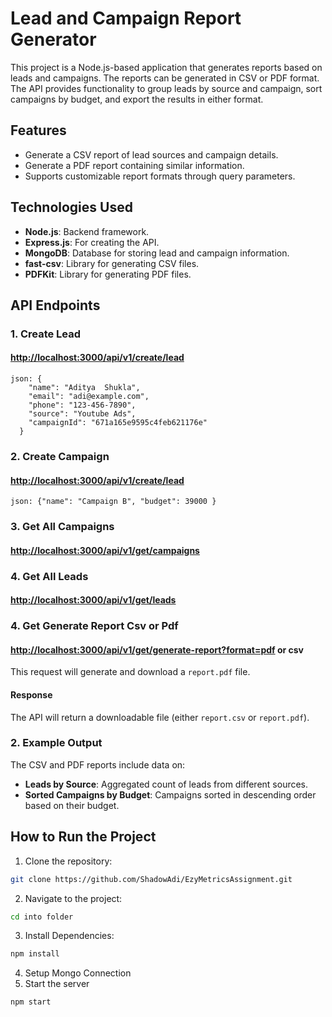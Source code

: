 # Lead and Campaign Report Generator

This project is a Node.js-based application that generates reports based on leads and campaigns. The reports can be generated in CSV or PDF format. The API provides functionality to group leads by source and campaign, sort campaigns by budget, and export the results in either format.

## Features

- Generate a CSV report of lead sources and campaign details.
- Generate a PDF report containing similar information.
- Supports customizable report formats through query parameters.

## Technologies Used

- **Node.js**: Backend framework.
- **Express.js**: For creating the API.
- **MongoDB**: Database for storing lead and campaign information.
- **fast-csv**: Library for generating CSV files.
- **PDFKit**: Library for generating PDF files.

## API Endpoints

### 1. Create Lead
#### [http://localhost:3000/api/v1/create/lead](http://localhost:3000/api/v1/create/lead)
```
json: {
    "name": "Aditya  Shukla",
    "email": "adi@example.com",
    "phone": "123-456-7890",
    "source": "Youtube Ads",
    "campaignId": "671a165e9595c4feb621176e"
  }
```

### 2. Create Campaign
#### [http://localhost:3000/api/v1/create/lead](http://localhost:3000/api/v1/create/campaign)
```
json: {"name": "Campaign B", "budget": 39000 }
```

### 3. Get All Campaigns
#### [http://localhost:3000/api/v1/get/campaigns](http://localhost:3000/api/v1/get/campaigns)


### 4. Get All Leads
#### [http://localhost:3000/api/v1/get/leads](http://localhost:3000/api/v1/get/leads)

### 4. Get Generate Report Csv or Pdf
#### [http://localhost:3000/api/v1/get/generate-report?format=pdf](http://localhost:3000/api/v1/get/generate-report?format=pdf) or csv 

This request will generate and download a `report.pdf` file.

#### Response
The API will return a downloadable file (either `report.csv` or `report.pdf`).

### 2. Example Output

The CSV and PDF reports include data on:

- **Leads by Source**: Aggregated count of leads from different sources.
- **Sorted Campaigns by Budget**: Campaigns sorted in descending order based on their budget.

## How to Run the Project

1. Clone the repository:
```bash
git clone https://github.com/ShadowAdi/EzyMetricsAssignment.git
```

2. Navigate to the project:
```bash
cd into folder 
```

3. Install Dependencies:
```bash
npm install
```

4. Setup Mongo Connection
5. Start the server
```bash
npm start
```
